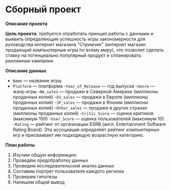# Сборный проект
**Описание проекта**

**Цель проекта**: требуется отработать принцип работы с данными и выявить определяющие успешность игры закономерности для руководства интернет магазина "Стримчик" (интернет магазин продающий компьютерные игры по всему миру), что позволит сделать ставку на потенциально популярный продукт и спланировать рекламные кампании.

**Описание данных**
- `Name` — название игры
- `Platform` — платформа
-`Year_of_Release` — год выпуска
-`Genre` — жанр игры
-`NA_sales` — продажи в Северной Америке (миллионы проданных копий)
-`EU_sales` — продажи в Европе (миллионы проданных копий)
-`JP_sales` — продажи в Японии (миллионы проданных копий)
-`Other_sales` — продажи в других странах (миллионы проданных копий)
-`Critic_Score` — оценка критиков (максимум 100)
-`User_Score` — оценка пользователей (максимум 10)
-`Rating` — рейтинг от организации ESRB (англ. Entertainment Software Rating Board). Эта ассоциация определяет рейтинг компьютерных игр и присваивает им подходящую возрастную категорию.

**План работы**

1. Изучим общую информацию
2. Проведём предобработку данных
3. Проведем исследовательский анализ данных
4. Составим портрет пользователя каждого региона
5. Проверим гипотезы
6. Напишем общий вывод
